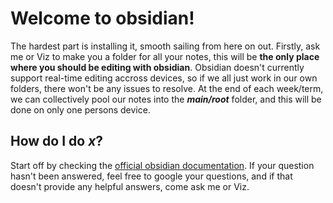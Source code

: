 # Welcome to obsidian!
The hardest part is installing it, smooth sailing from here on out. Firstly, ask me or Viz to make you a folder for all your notes, this will be **the only place where you should be editing with obsidian**. Obsidian doesn't currently support real-time editing accross devices, so if we all just work in our own folders, there won't be any issues to resolve. At the end of each week/term, we can collectively pool our notes into the ***main/root*** folder, and this will be done on only one persons device.

## How do I do $x$?
Start off by checking the [official obsidian documentation](https://help.obsidian.md/Home). If your question hasn't been answered, feel free to google your questions, and if that doesn't provide any helpful answers, come ask me or Viz.


